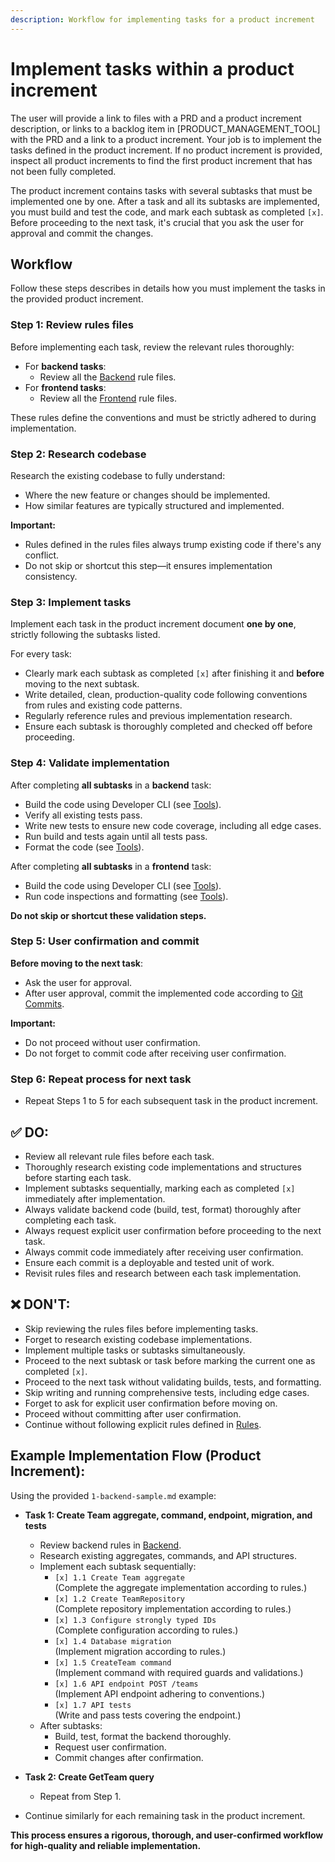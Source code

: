 ```yaml
---
description: Workflow for implementing tasks for a product increment
---
```



# Implement tasks within a product increment

The user will provide a link to files with a PRD and a product increment description, or links to a backlog item in [PRODUCT_MANAGEMENT_TOOL] with the PRD and a link to a product increment. Your job is to implement the tasks defined in the product increment. If no product increment is provided, inspect all product increments to find the first product increment that has not been fully completed.

The product increment contains tasks with several subtasks that must be implemented one by one. After a task and all its subtasks are implemented, you must build and test the code, and mark each subtask as completed `[x]`. Before proceeding to the next task, it's crucial that you ask the user for approval and commit the changes.

## Workflow

Follow these steps describes in details how you must implement the tasks in the provided product increment.

### Step 1: Review rules files

Before implementing each task, review the relevant rules thoroughly:

- For **backend tasks**:
  - Review all the [Backend](/.windsurf/rules/backend/) rule files.
- For **frontend tasks**:
  - Review all the [Frontend](/.windsurf/rules/frontend/) rule files.

These rules define the conventions and must be strictly adhered to during implementation.

### Step 2: Research codebase

Research the existing codebase to fully understand:

- Where the new feature or changes should be implemented.
- How similar features are typically structured and implemented.

**Important:**  
- Rules defined in the rules files always trump existing code if there's any conflict.
- Do not skip or shortcut this step—it ensures implementation consistency.

### Step 3: Implement tasks

Implement each task in the product increment document **one by one**, strictly following the subtasks listed.

For every task:

- Clearly mark each subtask as completed `[x]` after finishing it and **before** moving to the next subtask.
- Write detailed, clean, production-quality code following conventions from rules and existing code patterns.
- Regularly reference rules and previous implementation research.
- Ensure each subtask is thoroughly completed and checked off before proceeding.

### Step 4: Validate implementation

After completing **all subtasks** in a **backend** task:

- Build the code using Developer CLI (see [Tools](/.windsurf/rules/tools.md)).
- Verify all existing tests pass.
- Write new tests to ensure new code coverage, including all edge cases.
- Run build and tests again until all tests pass.
- Format the code (see [Tools](/.windsurf/rules/tools.md)).

After completing **all subtasks** in a **frontend** task:

- Build the code using Developer CLI (see [Tools](/.windsurf/rules/tools.md)).
- Run code inspections and formatting (see [Tools](/.windsurf/rules/tools.md)).

**Do not skip or shortcut these validation steps.**

### Step 5: User confirmation and commit

**Before moving to the next task**:

- Ask the user for approval.
- After user approval, commit the implemented code according to [Git Commits](/.windsurf/workflows/git-commits.md).

**Important:**  
- Do not proceed without user confirmation.
- Do not forget to commit code after receiving user confirmation.

### Step 6: Repeat process for next task

- Repeat Steps 1 to 5 for each subsequent task in the product increment.

## ✅ DO:
- Review all relevant rule files before each task.
- Thoroughly research existing code implementations and structures before starting each task.
- Implement subtasks sequentially, marking each as completed `[x]` immediately after implementation.
- Always validate backend code (build, test, format) thoroughly after completing each task.
- Always request explicit user confirmation before proceeding to the next task.
- Always commit code immediately after receiving user confirmation.
- Ensure each commit is a deployable and tested unit of work.
- Revisit rules files and research between each task implementation.

## ❌ DON'T:
- Skip reviewing the rules files before implementing tasks.
- Forget to research existing codebase implementations.
- Implement multiple tasks or subtasks simultaneously.
- Proceed to the next subtask or task before marking the current one as completed `[x]`.
- Proceed to the next task without validating builds, tests, and formatting.
- Skip writing and running comprehensive tests, including edge cases.
- Forget to ask for explicit user confirmation before moving on.
- Proceed without committing after user confirmation.
- Continue without following explicit rules defined in [Rules](/.windsurf/rules/).

## Example Implementation Flow (Product Increment):

Using the provided `1-backend-sample.md` example:

- **Task 1: Create Team aggregate, command, endpoint, migration, and tests**
  - Review backend rules in [Backend](/.windsurf/rules/backend/).
  - Research existing aggregates, commands, and API structures.
  - Implement each subtask sequentially:
    - `[x] 1.1 Create Team aggregate`  
      (Complete the aggregate implementation according to rules.)
    - `[x] 1.2 Create TeamRepository`  
      (Complete repository implementation according to rules.)
    - `[x] 1.3 Configure strongly typed IDs`  
      (Complete configuration according to rules.)
    - `[x] 1.4 Database migration`  
      (Implement migration according to rules.)
    - `[x] 1.5 CreateTeam command`  
      (Implement command with required guards and validations.)
    - `[x] 1.6 API endpoint POST /teams`  
      (Implement API endpoint adhering to conventions.)
    - `[x] 1.7 API tests`  
      (Write and pass tests covering the endpoint.)
  - After subtasks:
    - Build, test, format the backend thoroughly.
    - Request user confirmation.
    - Commit changes after confirmation.

- **Task 2: Create GetTeam query**
  - Repeat from Step 1.

- Continue similarly for each remaining task in the product increment.

**This process ensures a rigorous, thorough, and user-confirmed workflow for high-quality and reliable implementation.**
